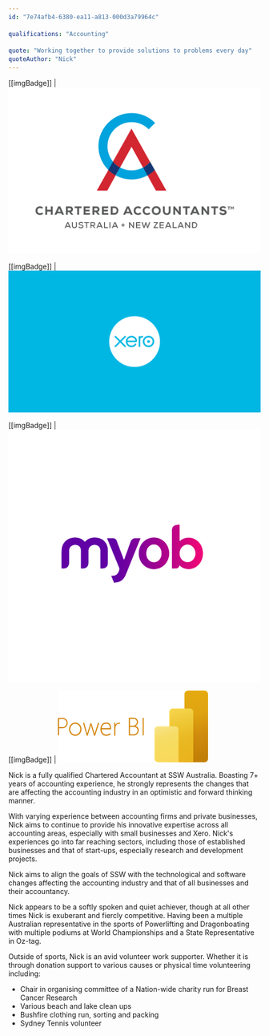 ```yaml
---
id: "7e74afb4-6380-ea11-a813-000d3a79964c"

qualifications: "Accounting"

quote: "Working together to provide solutions to problems every day"
quoteAuthor: "Nick"
---
```


[Editing your profile]: https://github.com/SSWConsulting/People/wiki/3.-Editing-your-profile

[[imgBadge]]
| ![CA-ANZ.png](Chartered_Accountants_Australia_and_New_Zealand_logo.svg.png)

[[imgBadge]]
| ![Xero.png](Xero-Logo.png)


[[imgBadge]]
| ![MYOB.png](FD_myoblogocolour.png)


[[imgBadge]]
| ![Power-BI.png](Power-BI.png)

Nick is a fully qualified Chartered Accountant at SSW Australia. Boasting 7+ years of accounting experience, he strongly represents the changes that are affecting the accounting industry in an optimistic and forward thinking manner. 

With varying experience between accounting firms and private businesses, Nick aims to continue to provide his innovative expertise across all accounting areas, especially with small businesses and Xero. Nick's experiences go into far reaching sectors, including those of established businesses and that of start-ups, especially research and development projects.

Nick aims to align the goals of SSW with the technological and software changes affecting the accounting industry and that of all businesses and their accountancy.

Nick appears to be a softly spoken and quiet achiever, though at all other times Nick is exuberant and fiercly competitive. Having been a multiple Australian representative in the sports of Powerlifting and Dragonboating with multiple podiums at World Championships and a State Representative in Oz-tag. 

Outside of sports, Nick is an avid volunteer work supporter. Whether it is through donation support to various causes or physical time volunteering including:
- Chair in organising committee of a Nation-wide charity run for Breast Cancer Research
- Various beach and lake clean ups
- Bushfire clothing run, sorting and packing
- Sydney Tennis volunteer
